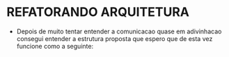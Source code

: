 # REFATORANDO ARQUITETURA

- Depois de muito tentar entender a comunicacao quase em adivinhacao consegui entender a estrutura proposta que espero que de esta vez funcione como a seguinte: